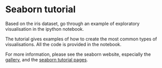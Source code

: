 # Seaborn tutorial

Based on the iris dataset, go through an example of exploratory visualisation in the ipython notebook.

The tutorial gives examples of how to create the most common types of visualisations. All the code is provided in the notebook.

For more information, please see the seaborn website, especially the [gallery](http://seaborn.pydata.org/examples/index.html), and the [seaborn tutorial pages](http://seaborn.pydata.org/tutorial.html).
